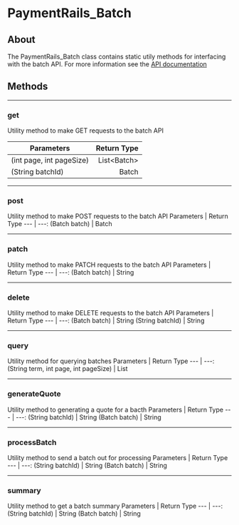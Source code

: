 # PaymentRails_Batch

## About
The PaymentRails_Batch class contains static utily methods for interfacing with the batch API. For more information see the [API documentation](http://docs.paymentrails.com/#payments)

## **Methods**
---
### **get**
Utility method to make GET requests to the batch API

Parameters | Return Type
--- | ---:
(int page, int pageSize) | List\<Batch\>
(String batchId) | Batch

---
### **post**
Utility method to make POST requests to the batch API
Parameters | Return Type
--- | ---:
(Batch batch) | Batch

---
### **patch**
Utility method to make PATCH requests to the batch API
Parameters | Return Type
--- | ---:
(Batch batch) | String

---
### **delete**
Utility method to make DELETE requests to the batch API
Parameters | Return Type
--- | ---:
(Batch batch) | String
(String batchId) | String

---
### **query**
Utility method for querying batches
Parameters | Return Type
--- | ---:
(String term, int page, int pageSize) | List<Batch>

---
### **generateQuote**
Utility method to generating a quote for a bacth
Parameters | Return Type
--- | ---:
(String batchId) | String
(Batch batch) | String

---
### **processBatch**
Utility method to send a batch out for processing
Parameters | Return Type
--- | ---:
(String batchId) | String
(Batch batch) | String

---
### **summary**
Utility method to get a batch summary
Parameters | Return Type
--- | ---:
(String batchId) | String
(Batch batch) | String